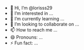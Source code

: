 - 👋 Hi, I’m @lorisss29
- 👀 I’m interested in ...
- 🌱 I’m currently learning ...
- 💞️ I’m looking to collaborate on ...
- 📫 How to reach me ...
- 😄 Pronouns: ...
- ⚡ Fun fact: ...

<!---
lorisss29/lorisss29 is a ✨ special ✨ repository because its `README.md` (this file) appears on your GitHub profile.
--->
